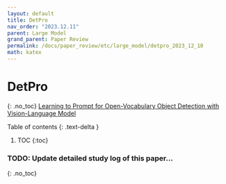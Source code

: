 ```yaml
---
layout: default
title: DetPro
nav_order: "2023.12.11"
parent: Large Model
grand_parent: Paper Review
permalink: /docs/paper_review/etc/large_model/detpro_2023_12_10
math: katex
---
```


# **DetPro**
{: .no_toc}
[Learning to Prompt for Open-Vocabulary Object Detection with Vision-Language Model](https://arxiv.org/abs/2203.14940)

Table of contents
{: .text-delta }
1. TOC
{:toc}


### **TODO**: Update detailed study log of this paper...
{: .no_toc}
